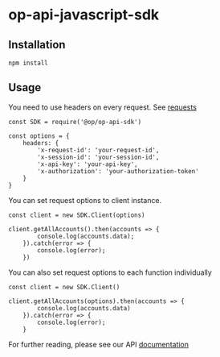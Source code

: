 # op-api-javascript-sdk

## Installation

    npm install

## Usage

You need to use headers on every request. See [requests](https://op-developer.fi/docs/#user-content-requests)

    const SDK = require('@op/op-api-sdk')

    const options = {
        headers: {
            'x-request-id': 'your-request-id',
            'x-session-id': 'your-session-id',
            'x-api-key': 'your-api-key',
            'x-authorization': 'your-authorization-token'
        }
    }

You can set request options to client instance.

    const client = new SDK.Client(options)

    client.getAllAccounts().then(accounts => {
            console.log(accounts.data);
        }).catch(error => {
            console.log(error);
        })

You can also set request options to each function individually

    const client = new SDK.Client()

    client.getAllAccounts(options).then(accounts => {
            console.log(accounts.data)
        }).catch(error => {
            console.log(error);
        }

For further reading, please see our API [documentation](https://op-developer.fi/docs/)
